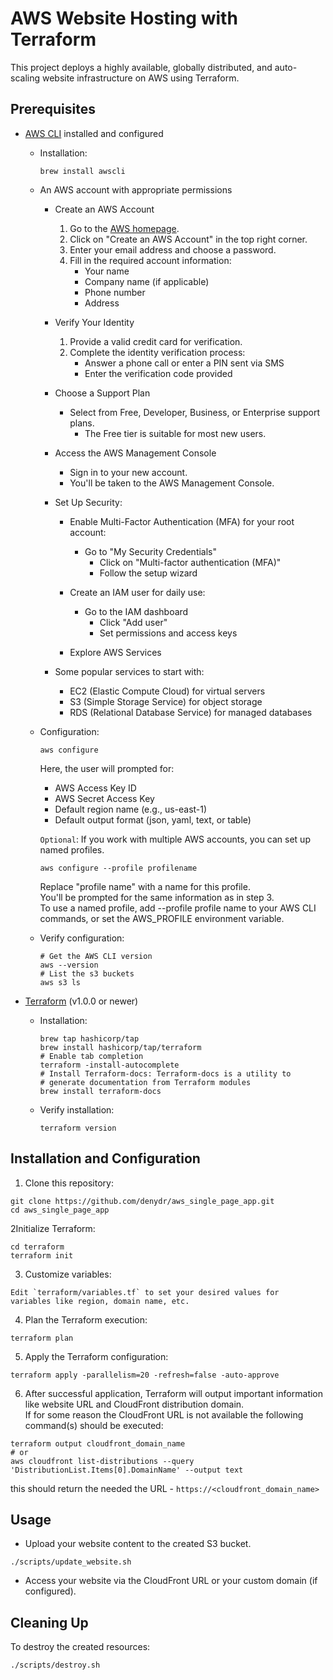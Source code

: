 # AWS Website Hosting with Terraform

This project deploys a highly available, globally distributed, and auto-scaling website infrastructure on AWS using Terraform.

## Prerequisites

- [AWS CLI](https://aws.amazon.com/cli/) installed and configured  
  - Installation:  
    ```shell
    brew install awscli 
    ```  

  - An AWS account with appropriate permissions  

    - Create an AWS Account  
  
      1. Go to the [AWS homepage](https://aws.amazon.com/).
      2. Click on "Create an AWS Account" in the top right corner.
      3. Enter your email address and choose a password.
      4. Fill in the required account information:
         - Your name
         - Company name (if applicable)
         - Phone number
         - Address

    - Verify Your Identity

      1. Provide a valid credit card for verification.
      2. Complete the identity verification process:
         - Answer a phone call or enter a PIN sent via SMS
         - Enter the verification code provided

    - Choose a Support Plan

      - Select from Free, Developer, Business, or Enterprise support plans.
        - The Free tier is suitable for most new users.

    - Access the AWS Management Console

      - Sign in to your new account.
      - You'll be taken to the AWS Management Console.

    - Set Up Security:  

      - Enable Multi-Factor Authentication (MFA) for your root account:
        - Go to "My Security Credentials"
          - Click on "Multi-factor authentication (MFA)"
          - Follow the setup wizard
    
      - Create an IAM user for daily use:
        - Go to the IAM dashboard
          - Click "Add user"
          - Set permissions and access keys

      - Explore AWS Services

    - Some popular services to start with:
      - EC2 (Elastic Compute Cloud) for virtual servers
      - S3 (Simple Storage Service) for object storage
      - RDS (Relational Database Service) for managed databases

  - Configuration:  
    ```shell
    aws configure
    ```  
    Here, the user will prompted for:  
    - AWS Access Key ID  
    - AWS Secret Access Key  
    - Default region name (e.g., us-east-1)  
    - Default output format (json, yaml, text, or table)  
    
    `Optional`: If you work with multiple AWS accounts, you can set up named profiles.  
    ```shell
    aws configure --profile profilename
    ```  
    Replace "profile name" with a name for this profile.  
    You'll be prompted for the same information as in step 3.   
    To use a named profile, add --profile profile name to your AWS CLI commands, 
    or set the AWS_PROFILE environment variable.    
  
  - Verify configuration:  
    ```shell
    # Get the AWS CLI version
    aws --version
    # List the s3 buckets
    aws s3 ls
    ```  
  

- [Terraform](https://www.terraform.io/downloads.html) (v1.0.0 or newer)  
  - Installation:  
    ```shell
    brew tap hashicorp/tap
    brew install hashicorp/tap/terraform
    # Enable tab completion
    terraform -install-autocomplete
    # Install Terraform-docs: Terraform-docs is a utility to
    # generate documentation from Terraform modules
    brew install terraform-docs
    ```  
  - Verify installation:  
    ```shell
    terraform version
    ```  

## Installation and Configuration

1. Clone this repository:  

```shell
git clone https://github.com/denydr/aws_single_page_app.git
cd aws_single_page_app
```

2Initialize Terraform:  

```shell
cd terraform
terraform init
```  

3. Customize variables:  

```shell
Edit `terraform/variables.tf` to set your desired values for 
variables like region, domain name, etc.
```  

4. Plan the Terraform execution:  

```shell
terraform plan
```  

5. Apply the Terraform configuration:  

```shell
terraform apply -parallelism=20 -refresh=false -auto-approve
```  

6. After successful application, Terraform will output important 
information like website URL and CloudFront distribution domain.  
If for some reason the CloudFront URL is not available the following command(s) 
should be executed:  

```shell
terraform output cloudfront_domain_name
# or
aws cloudfront list-distributions --query 'DistributionList.Items[0].DomainName' --output text
```  

this should return the needed the URL - `https://<cloudfront_domain_name>`  

## Usage  

- Upload your website content to the created S3 bucket.  

```shell
./scripts/update_website.sh
```  

- Access your website via the CloudFront URL or your custom domain (if configured).  

## Cleaning Up  

To destroy the created resources:  

```shell
./scripts/destroy.sh
```  